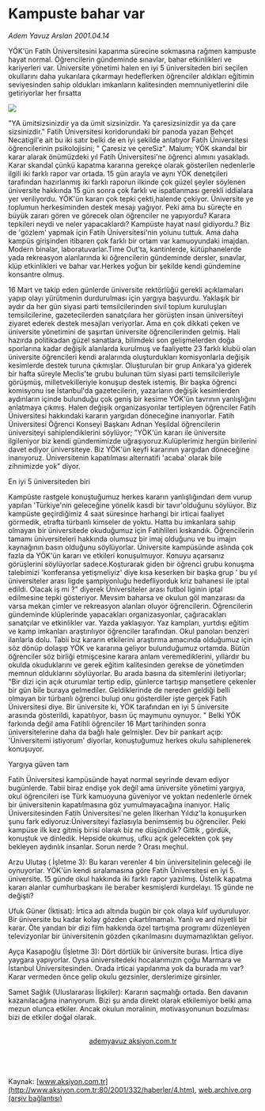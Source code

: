 # Kampuste bahar var

*Adem Yavuz Arslan 2001.04.14*

<div>
 <p class="spot">
  YÖK'ün Fatih Üniversitesini   kapanma sürecine sokmasına  rağmen kampuste hayat normal. Öğrencilerin gündeminde  sınavlar, bahar  etkinlikleri ve  kariyerleri var. Üniversite  yönetimi halen  en iyi  5  üniversiteden  biri seçilen  okullarını daha  yukarılara  çıkarmayı hedeflerken öğrenciler aldıkları eğitimin  seviyesinden  sahip oldukları  imkanların  kalitesinden  memnuniyetlerini  dile getiriyorlar her fırsatta
 </p>
 <p class="metin">
 </p>
 <img border="0" src="/web/20020329151300im_/http://www.aksiyon.com.tr/2001/332/resimler/Kampus.jpg"/>
 <p class="metin">
  "YA ümitsizsinizdir ya da ümit sizsinizdir. Ya çaresizsinizdir ya da çare sizsinizdir." Fatih Üniversitesi koridorundaki bir panoda yazan Behçet Necatigil'e ait bu iki satır belki de en iyi şekilde anlatıyor Fatih Üniversitesi öğrencilerinin psikolojisini; " Çaresiz ve çereSiz". Malum; YÖK skandal bir karar alarak önümüzdeki yıl Fatih Üniversitesi'ne öğrenci alımını yasakladı. Karar skandal çünkü kapatma kararına gerekçe olarak gösterilen nedenlerle ilgili iki farklı rapor var ortada. 15 gün arayla ve aynı YÖK denetçileri tarafından hazırlanmış iki farklı raporun ilkinde çok güzel şeyler söylenen üniversite hakkında 15 gün sonra çok farklı ve ispatlanması gerekli iddialara yer veriliyordu. YÖK'ün kararı çok tepki çekti,halende çekiyor. Üniversite ye toplumun herkesiminden destek mesajı yağıyor. Peki ama bu süreçte en büyük zararı gören ve görecek olan öğrenciler ne yapıyordu? Karara tepkileri neydi ve neler yapacaklardı? Kampüste hayat nasıl gidiyordu.? Biz de 'gözlem' yapmak için Fatih Üniversitesi'nin yolunu tuttuk. Ama daha kampüs girişinden itibaren çok farklı bir ortam var kamuoyundaki imajdan. Modern binalar, laboratuvarlar.Time Out'ta, kantinlerde, kütüphanelerde yada rekreasyon alanlarında ki öğrencilerin gündeminde dersler, sınavlar, klüp etkinlikleri ve bahar var.Herkes yoğun bir şekilde kendi gündemine konsantre olmuş.
 </p>
 <p class="metin">
  16 Mart ve takip eden günlerde üniversite rektörlüğü gerekli açıklamaları yapıp olayı yürütmenin durdurulması için yargıya başvurdu. Yaklaşık bir aydır da her gün siyasi parti temsilcilerinden sivil toplum kuruluşları temsilcilerine, gazetecilerden sanatçılara her görüşten insan üniversiteyi ziyaret ederek destek mesajları veriyorlar. Ama en çok dikkati çeken ve üniversite yönetimini de şaşırtan üniversite öğrencilerinden gelmiş. Hali hazırda politikadan güzel sanatlara, bilimdeki son gelişmelerden doğa sporlarına kadar değişik alanlarda kurulmuş ve faaliyette 23 farklı klubü olan üniversite öğrencileri kendi aralarında oluşturdukları komisyonlarla değişik kesimlerde destek turuna çıkmışlar. Oluşturulan bir grup Ankara'ya giderek bir hafta süreyle Meclis'te grubu bulunan tüm siyasi parti temsilcileriyle görüşmüş, milletvekilleriyle konuşup destek istemiş. Bir başka öğrenci komisyonu ise İstanbul'da gazetecilerin, yazarların değişik kesimlerden aydınların içinde bulunduğu çok geniş bir kesime YÖK'ün tavrının yanlışlığını anlatmaya çıkmış. Halen değişik organizasyonlar tertipleyen öğrenciler Fatih Üniversitesi hakkındaki kararın yargıdan döneceğine inanıyorlar. Fatih Üniversitesi Öğrenci Konseyi Başkanı Adnan Yeşildal öğrencilerin üniversiteyi sahiplendiklerini söylüyor; "YÖK'ün kararı ile üniversite ilgileniyor biz kendi gündemimizde uğraşıyoruz.Kulüplerimiz hergün birilerini davet ediyor üniversiteye. Biz YÖK'ün keyfi kararının yargıdan döneceğine inanıyoruz. Üniversitenin kapatılması alternatifi 'acaba' olarak bile zihnimizde yok" diyor.
 </p>
 <p class="metin">
  En iyi 5 üniversiteden biri
 </p>
 <p class="metin">
  Kampüste rastgele konuştuğumuz herkes kararın yanlışlığından dem vurup yapılan 'Türkiye'nin geleceğine yönelik kasdi bir tavır'olduğunu söylüyor. Biz kampüste geçirdiğimiz 4 saat süresince harhangi bir irticai faaliyet görmedik, etrafta türbanlı kimseler de yoktu. Hatta bu imkanlara sahip olmayan bir üniversitede okuduğumuz için Fatihlileri kıskandık. Öğrencilerin tamamı üniversiteleri hakkında olumsuz bir imaj olduğunu ve bu imajın kaynağının basın olduğunu söylüyorlar. Üniversite kampüsünde aslında çok fazla da YÖK'ün kararı ve etkileri konuşulmuyor. Konuyu açarsanız görüşlerini söylüyorlar sadece.Koşturarak giden bir öğrenci grubu konuşma talebimizi 'konferansa yetişmeliyiz' diye kısa keserken bir başka grup ' bu yıl üniversiteler arası ligde şampiyonluğu hedefliyorduk kriz bahanesi ile iptal edildi. Olacak iş mi ?" diyerek Üniversiteler arası futbol liginin iptal edilmesine tepki gösteriyor. Mevsim baharsa ve okulun göl manzarası da varsa mekan çimler ve rekreasyon alanları oluyor öğrencilerin. Öğrencilerin gündeminde klüplerinde yapacakları organizasyonlar, çağıracakları sanatçılar ve etkinlikler var. Yazda yaklaşıyor. Yaz kampları, yurtdışı eğitim ve kamp imkanları araştırılıyor öğrenciler tarafından. Okul panoları benzeri ilanlarla dolu. Tabii biz kararın etkilerini araştırma amacında olduğumuz için söz dönüp dolaşıp YÖK ve kararına geliyor bulunduğumuz ortamda. Bütün öğrenciler söz birliği etmişcesine karara anlam veremediklerini, yıllardır bu okulda okuduklarını ve gerek eğitim kalitesinden gerekse de yönetimden memnun olduklarını söylüyorlar. Bu arada basına da sitemlerini iletiyorlar; "Bir dizi için açık oturumlar tertip edip, günlerce tartışıp manşetlere çekenler bir gün bile buraya gelmediler. Geldiklerinde de nereden geldiği belli olmayan bir türbanlı öğrenci bulup onu gösterdiler işte gerçek Fatih Üniversitesi diye. Bir üniversite ki, YÖK tarafından en iyi 5 üniversite arasında gösterildi, kapatılıyor, basın üç maymunu oynuyor. " Belki YÖK farkında değil ama Fatihli öğrenciler 16 Mart tarihinden sonra üniversitelerine daha da bağlı hale gelmişler. Dev bir pankart açıp: 'Üniversitemi istiyorum' diyorlar, konuştuğumuz herkes okulu sahiplenerek konuşuyor.
 </p>
 <p class="metin">
  Yargıya güven tam
 </p>
 <p class="metin">
  Fatih Üniversitesi kampüsünde hayat normal seyrinde devam ediyor bugünlerde. Tabii biraz endişe yok değil ama üniversite yönetimi yargıya, okul öğrencileri ise Türk kamuoyuna güveniyor ve yoktan nedenlerle örnek bir üniversitenin kapatılmasına göz yumulmayacağına inanıyor.  Haliç Üniversitesinden Fatih Üniversitesi'ne gelen  İlkerhan Yıldız'la konuşurken şunu fark ediyoruz:Üniversiteyi fazlasıyla benimsemiş bu öğrenciler.  Peki kampüse ilk kez gitmiş birisi olarak biz ne düşündük? Gittik , gördük, konuştuk ve dinledik. Hepside okumuş, ufku açık gelecekten çok şey bekleyen aydınlık insanlar. Sorun nerde ? Orası meçhul.
 </p>
 <p class="metin">
 </p>
 <p class="arabaslik">
  Arzu Ulutaş ( İşletme 3): Bu kararı verenler 4 bin üniversitelinin geleceği ile oynuyorlar. YÖK'ün kendi sıralamasına göre Fatih Üniversitesi en iyi 5. üniversite. 15 günde okul hakkında iki farklı rapor yazılmış. Üstelik kapatma kararı alanlar cumhurbaşkanı ile beraber kesmişlerdi kurdelayı. 15 günde ne değişti?
 </p>
 <p class="metin">
 </p>
 <p class="metin">
  Ufuk Güner (İktisat): İrtica adı altında bugün bir çok olaya kılıf uyduruluyor. Bir üniversite bu kadar kolay gözden çıkartılmamalı. Yanlı ve ard niyetli bir karar. Öte yandan bir dizi film hakkında özel tartışma programı düzenleyen televizyonlar bir üniversitenin gözden çıkarılmasını duymamazlıktan geliyor.
 </p>
 <p class="metin">
 </p>
 <p class="metin">
  Ayça Kasapoğlu (İşletme 3): Dört dörtlük bir üniversite burası. İrtica diye yaygara yapıyorlar. Oysa üniversitedeki hocalarımızın çoğu Marmara ve İstanbul Üniversitesinden. Orada irticai yapılanma yok da burada mı var? Karar vermeden önce gelip okulu gezsinler, derslerimize girsinler.
 </p>
 <p class="metin">
 </p>
 <p class="metin">
  Samet Sağlık (Uluslararası İlişkiler): Kararın saçmalığı ortada. Ben davanın kazanılacağına inanıyorum. Bizi şu anda direkt olarak etkilemiyor belki ama mezun olunca etkiler. Ancak okulun moralinin, motivasyonunun bozulması bizi de etkiler doğal olarak.
 </p>
 <br/>
 <center>
  <a class="anaorta" href="http://web.archive.org/web/20020329151300/mailto:ademyavuz aksiyon.com.tr">
   ademyavuz aksiyon.com.tr
  </a>
 </center>
 <br/>
 <br/>
 <br/>
</div>

Kaynak: [www.aksiyon.com.tr](http://www.aksiyon.com.tr:80/2001/332/haberler/4.htm), [web.archive.org (arşiv bağlantısı)](http://web.archive.org/web/20020329151300/http://www.aksiyon.com.tr:80/2001/332/haberler/4.htm)
